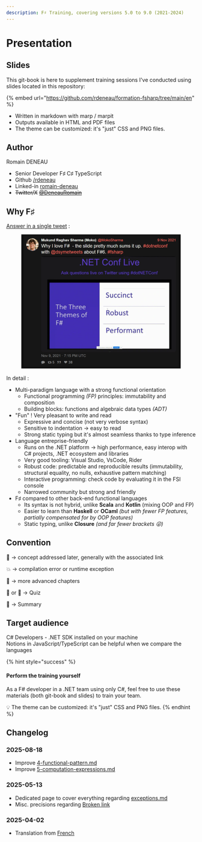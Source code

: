 ```yaml
---
description: F♯ Training, covering versions 5.0 to 9.0 (2021-2024)
---
```


# Presentation

## Slides

This git-book is here to supplement training sessions I've conducted using slides located in this repository:

{% embed url="https://github.com/rdeneau/formation-fsharp/tree/main/en" %}

* Written in markdown with marp / marpit
* Outputs available in HTML and PDF files
* The theme can be customized: it's "just" CSS and PNG files.

## Author

Romain DENEAU

* Senior Developer F♯ C♯ TypeScript
* Github [/rdeneau](https://github.com/rdeneau)
* Linked-in [romain-deneau](https://www.linkedin.com/in/romain-deneau-95481143/)
* ~~Twitter/X~~ [~~@DeneauRomain~~](https://x.com/DeneauRomain)

## Why F♯

[Answer in a single tweet](https://nitter.net/MokoSharma/status/1458151277343379457) :

<figure><img src=".gitbook/assets/image (4).png" alt=""><figcaption></figcaption></figure>

In detail :

* Multi-paradigm language with a strong functional orientation
  * Functional programming _(FP)_ principles: immutability and composition
  * Building blocks: functions and algebraic data types _(ADT)_
* "Fun" ! Very pleasant to write and read
  * Expressive and concise (not very verbose syntax)
  * Sensitive to indentation → easy to read
  * Strong static typing but it's almost seamless thanks to type inference
* Language entreprise-friendly
  * Runs on the .NET platform → high performance, easy interop with C# projects, .NET ecosystem and libraries
  * Very good tooling: Visual Studio, VsCode, Rider
  * Robust code: predictable and reproducible results (immutability, structural equality, no nulls, exhaustive pattern matching)
  * Interactive programming: check code by evaluating it in the FSI console
  * Narrowed community but strong and friendly
* F♯ compared to other back-end functional languages
  * Its syntax is not hybrid, unlike **Scala** and **Kotlin** (mixing OOP and FP)
  * Easier to learn than **Haskell** or **OCaml** _(but with fewer FP features, partially compensated for by OOP features)_
  * Static typing, unlike **Closure** _(and far fewer brackets 😜)_

## Convention

📍 → concept addressed later, generally with the associated link

💥 → compilation error or runtime exception

🚀 → more advanced chapters

🍔 or 🎲 → Quiz

📜 → Summary

## Target audience

C# Developers - .NET SDK installed on your machine\
Notions in JavaScript/TypeScript can be helpful when we compare the languages

{% hint style="success" %}
#### Perform the training yourself

As a F# developer in a .NET team using only C#, feel free to use these materials (both git-book and slides) to train your team.

💡 The theme can be customized: it's "just" CSS and PNG files.
{% endhint %}

## Changelog

### 2025-08-18

* Improve [4-functional-pattern.md](types-monadic/4-functional-pattern.md "mention")
* Improve [5-computation-expressions.md](types-monadic/5-computation-expressions.md "mention")

### 2025-05-13

* Dedicated page to cover everything regarding [exceptions.md](fundamentals/2-syntax/exceptions.md "mention")
* Misc. precisions regarding [Broken link](broken-reference "mention")

### 2025-04-02

* Translation from [French](https://rdeneau.gitbook.io/formation-fsharp-fr)
